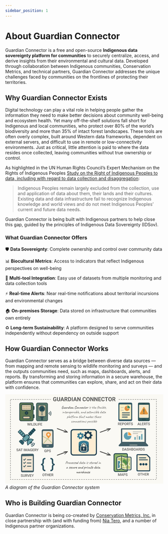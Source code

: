 ```yaml
---
sidebar_position: 1
---
```


# About Guardian Connector

Guardian Connector is a free and open-source **Indigenous data sovereignty platform for communities** to securely centralize, access, and derive insights from their environmental and cultural data. Developed through collaboration between Indigenous communities, Conservation Metrics, and technical partners, Guardian Connector addresses the unique challenges faced by communities on the frontlines of protecting their territories.

## Why Guardian Connector Exists

Digital technology can play a vital role in helping people gather the information they need to make better decisions about community well-being and ecosystem health. Yet many off-the-shelf solutions fall short for Indigenous and local communities, who protect over 80% of the world’s biodiversity and more than 35% of intact forest landscapes. These tools are often overly complex, built around Western data frameworks, dependent on external servers, and difficult to use in remote or low-connectivity environments. Just as critical, little attention is paid to where the data resides once collected, leaving communities without true ownership or control.

As highlighted in the UN Human Rights Council’s Expert Mechanism on the Rights of Indigenous Peoples [Study on the Right of Indigenous Peoples to data, including with regard to data collection and disaggregation](https://digitallibrary.un.org/record/4087217?v=pdf):

> Indigenous Peoples remain largely excluded from the collection, use and application of data about them, their lands and their cultures. Existing data and data infrastructure fail to recognize Indigenous knowledge and world views and do not meet Indigenous Peoples’ current and future data needs.

Guardian Connector is being built with Indigenous partners to help close this gap, guided by the principles of Indigenous Data Sovereignty (IDSov).

### What Guardian Connector Offers

🛡️ **Data Sovereignty**: Complete ownership and control over community data

📊 **Biocultural Metrics**: Access to indicators that reflect Indigenous perspectives on well-being

🔗 **Multi-tool Integration**: Easy use of datasets from multiple monitoring and data collection tools

⚡ **Real-time Alerts**: Near real-time notifications about territorial incursions and environmental changes

🏠 **On-premises Storage**: Data stored on infrastructure that communities own entirely

♻️ **Long-term Sustainability**: A platform designed to serve communities independently without dependency on outside support

## How Guardian Connector Works

Guardian Connector serves as a bridge between diverse data sources — from mapping and remote sensing to wildlife monitoring and surveys — and the outputs communities need, such as maps, dashboards, alerts, and reports. By transforming and storing information in a secure warehouse, the platform ensures that communities can explore, share, and act on their data with confidence.

![A diagram of the Guardian Connector system](images/system-diagram-sept-2025.jpg)
_A diagram of the Guardian Connector system_

## Who is Building Guardian Connector

Guardian Connector is being co-created by [Conservation Metrics, Inc.](https://conservationmetrics.com/) in close partnership with (and with funding from) [Nia Tero](https://niatero.org/), and a number of Indigenous partner organizations.